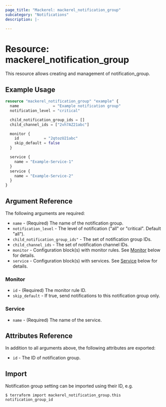 ```yaml
---
page_title: "Mackerel: mackerel_notification_group"
subcategory: "Notifications"
description: |-

---
```


# Resource: mackerel_notification_group

This resource allows creating and management of notification_group.

## Example Usage

```terraform
resource "mackerel_notification_group" "example" {
  name               = "Example notification group"
  notification_level = "critical"

  child_notification_group_ids = []
  child_channel_ids = ["2vh7AZ21abc"]

  monitor {
    id           = "2qtozU21abc"
    skip_default = false
  }

  service {
    name = "Example-Service-1"
  }
  service {
    name = "Example-Service-2"
  }
}
```

## Argument Reference

The following arguments are required:

* `name` - (Required) The name of the notification group.
* `notification_level` - The level of notification ("all" or "critical". Default "all").
* `child_notification_group_ids"` - The set of notification group IDs.
* `child_channel_ids` -  The set of notification channel IDs.
* `monitor` - Configuration block(s) with monitor rules. See [Monitor](#monitor) below for details.
* `service` - Configuration block(s) with services. See [Service](#service) below for details.

### Monitor

* `id` - (Required) The monitor rule ID.
* `skip_default` - If true, send notifications to this notification group only.

### Service

* `name` - (Required) The name of the service.

## Attributes Reference

In addition to all arguments above, the following attributes are exported:

* `id` - The ID of notification group.

## Import

Notification group setting can be imported using their ID, e.g.

```
$ terraform import mackerel_notification_group.this notification_group_id
```

